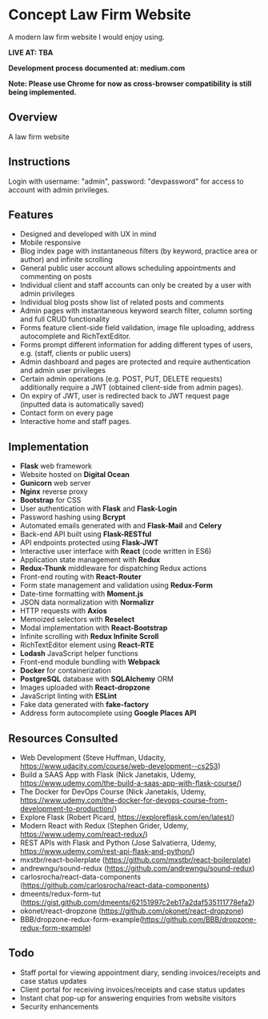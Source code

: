 # Concept Law Firm Website

A modern law firm website I would enjoy using.

<strong>LIVE AT: TBA</strong>

<strong>Development process documented at: medium.com</strong>

<strong>Note: Please use Chrome for now as cross-browser compatibility is still being implemented.</strong>

## Overview

A law firm website 

## Instructions

Login with username: "admin", password: "devpassword" for access to account with admin privileges.

## Features
- Designed and developed with UX in mind
- Mobile responsive
- Blog index page with instantaneous filters (by keyword, practice area or author) and infinite scrolling
- General public user account allows scheduling appointments and commenting on posts
- Individual client and staff accounts can only be created by a user with admin privileges
- Individual blog posts show list of related posts and comments
- Admin pages with instantaneous keyword search filter, column sorting and full CRUD functionality 
- Forms feature client-side field validation, image file uploading, address autocomplete and RichTextEditor.
- Forms prompt different information for adding different types of users, e.g. (staff, clients or public users)
- Admin dashboard and pages are protected and require authentication and admin user privileges
- Certain admin operations (e.g. POST, PUT, DELETE requests) additionally require a JWT (obtained client-side from admin pages).
- On expiry of JWT, user is redirected back to JWT request page (inputted data is automatically saved)
- Contact form on every page
- Interactive home and staff pages.

## Implementation
- <b>Flask</b> web framework
- Website hosted on <b>Digital Ocean</b>
- <b>Gunicorn</b> web server
- <b>Nginx</b> reverse proxy
- <b>Bootstrap</b> for CSS
- User authentication with <b>Flask</b> and <b>Flask-Login</b>
- Password hashing using <b>Bcrypt</b>
- Automated emails generated with and <b>Flask-Mail</b> and <b>Celery</b>
- Back-end API built using <b>Flask-RESTful</b>
- API endpoints protected using <b>Flask-JWT</b>
- Interactive user interface with <b>React</b> (code written in ES6)
- Application state management with <b>Redux</b>
- <b>Redux-Thunk</b> middleware for dispatching Redux actions
- Front-end routing with <b>React-Router</b>
- Form state management and validation using <b>Redux-Form</b>
- Date-time formatting with <b>Moment.js</b> 
- JSON data normalization with <b>Normalizr</b>
- HTTP requests with <b>Axios</b>
- Memoized selectors with <b>Reselect</b>
- Modal implementation with <b>React-Bootstrap</b>
- Infinite scrolling with <b>Redux Infinite Scroll</b>
- RichTextEditor element using <b>React-RTE</b>
- <b>Lodash</b> JavaScript helper functions
- Front-end module bundling with <b>Webpack</b>
- <b>Docker</b> for containerization
- <b>PostgreSQL</b> database with <b>SQLAlchemy</b> ORM
- Images uploaded with <b>React-dropzone</b>
- JavaScript linting with <b>ESLint</b>
- Fake data generated with <b>fake-factory</b>
- Address form autocomplete using <b>Google Places API</b>

## Resources Consulted
- Web Development (Steve Huffman, Udacity, https://www.udacity.com/course/web-development--cs253)
- Build a SAAS App with Flask (Nick Janetakis, Udemy, https://www.udemy.com/the-build-a-saas-app-with-flask-course/)
- The Docker for DevOps Course (Nick Janetakis, Udemy, https://www.udemy.com/the-docker-for-devops-course-from-development-to-production/)
- Explore Flask (Robert Picard, https://exploreflask.com/en/latest/)
- Modern React with Redux (Stephen Grider, Udemy, https://www.udemy.com/react-redux/)
- REST APIs with Flask and Python (Jose Salvatierra, Udemy, https://www.udemy.com/rest-api-flask-and-python/)
- mxstbr/react-boilerplate (https://github.com/mxstbr/react-boilerplate)
- andrewngu/sound-redux (https://github.com/andrewngu/sound-redux)
- carlosrocha/react-data-components (https://github.com/carlosrocha/react-data-components)
- dmeents/redux-form-tut (https://gist.github.com/dmeents/62151997c2eb17a2daf535111778efa2)
- okonet/react-dropzone (https://github.com/okonet/react-dropzone)
- BBB/dropzone-redux-form-example(https://github.com/BBB/dropzone-redux-form-example)

## Todo
- Staff portal for viewing appointment diary, sending invoices/receipts and case status updates
- Client portal for receiving invoices/receipts and case status updates
- Instant chat pop-up for answering enquiries from website visitors
- Security enhancements